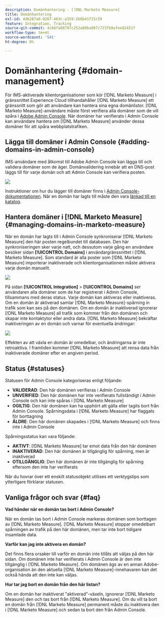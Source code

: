 ```yaml
---
description: Domänhantering - [!DNL Marketo Measure]
title: Domänhantering
exl-id: 4db287a0-0267-463c-a359-266b41f15c59
feature: Integration, Tracking
source-git-commit: 4c68fa08797c252a89ba097c723fb8afee82451f
workflow-type: tm+mt
source-wordcount: '541'
ht-degree: 0%

---
```


# Domänhantering {#domain-management}

För IMS-aktiverade klientorganisationer som kör [!DNL Marketo Measure] i gränssnittet Experience Cloud tillhandahåller [!DNL Marketo Measure] ett gränssnitt som gör att användare kan hantera sina egna domänlistor. [!DNL Marketo Measure]-användare måste först verifiera alla domäner som de vill spåra i [Adobe Admin Console](https://adminconsole.adobe.com/). När domäner har verifierats i Admin Console kan användare hantera om [!DNL Marketo Measure] använder dessa domäner för att spåra webbplatstrafiken.

## Lägga till domäner i Admin Console {#adding-domains-in-admin-console}

IMS-användare med åtkomst till Adobe Admin Console kan lägga till och validera domäner som de äger. Domänvalidering innebär att en DNS-post läggs till för varje domän och att Admin Console kan verifiera posten.

![](assets/domain-management-1.png)

Instruktioner om hur du lägger till domäner finns i [Admin Console-dokumentationen](https://helpx.adobe.com/se/enterprise/using/add-domains-directories.html). När en domän har lagts till måste den vara [länkad till en katalog](https://helpx.adobe.com/se/enterprise/using/add-domains-directories.html#link-domains-to-directoies).

## Hantera domäner i [!DNL Marketo Measure] {#managing-domains-in-marketo-measure}

När en domän har lagts till i Admin Console synkroniserar [!DNL Marketo Measure] den här posten regelbundet till databasen. Den här synkroniseringen sker varje natt, och dessutom varje gång en användare besöker sidan **[!UICONTROL Domains]** i användargränssnittet i [!DNL Marketo Measure]. Som standard är alla poster som [!DNL Marketo Measure] importerar inaktiverade och klientorganisationen måste aktivera varje domän manuellt.

![](assets/domain-management-2.png)

På sidan **[!UICONTROL Integration]** > **[!UICONTROL Domains]** ser användaren alla domäner som de har registrerat i Admin Console, tillsammans med deras status. Varje domän kan aktiveras eller inaktiveras. Om en domän är aktiverad samlar [!DNL Marketo Measure]-spårning in trafik som kan ses på den domänen. Om en domän är inaktiverad ignorerar [!DNL Marketo Measure] all trafik som kommer från den domänen och skapar inte kontaktytor eller andra data. [!DNL Marketo Measure] bekräftar inaktiveringen av en domän och varnar för eventuella ändringar:

![](assets/domain-management-3.png)

Effekten av att växla en domän är omedelbar, och ändringarna är inte retroaktiva. I framtiden kommer [!DNL Marketo Measure] att rensa data från inaktiverade domäner efter en angiven period.

## Status {#statuses}

Statusen för Admin Console kategoriseras enligt följande:

* **VALIDERAD**: Den här domänen verifieras i Admin Console
* **UNVERIFIED**: Den här domänen har inte verifierats fullständigt i Admin Console och kan inte spåras i [!DNL Marketo Measure]
* **OGILTIG**: Den här domänen kan ha upphört att gälla eller tagits bort från Admin Console. Spårningsdata i [!DNL Marketo Measure] har flaggats för borttagning
* **ÄLDRE**: Den här domänen skapades i [!DNL Marketo Measure] och finns inte i Admin Console

Spårningsstatus kan vara följande:

* **AKTIVT**: [!DNL Marketo Measure] tar emot data från den här domänen
* **INAKTIVERAD**: Den här domänen är tillgänglig för spårning, men är inaktiverad
* **OTILLGÄNGLIG**: Den här domänen är inte tillgänglig för spårning eftersom den inte har verifierats

När du hovrar över ett enskilt statusobjekt utlöses ett verktygstips som ytterligare förklarar statusen.

## Vanliga frågor och svar {#faq}

**Vad händer när en domän tas bort i Admin Console?**

När en domän tas bort i Admin Console markeras domänen som borttagen av [!DNL Marketo Measure]. [!DNL Marketo Measure] stoppar omedelbart spårningen av trafik på den här domänen, men tar inte bort tidigare insamlade data.

**Varför kan jag inte aktivera en domän?**

Det finns flera orsaker till varför en domän inte tillåts att väljas på den här sidan. Om domänen inte har verifierats i Admin Console är den inte tillgänglig i [!DNL Marketo Measure]. Om domänen ägs av en annan Adobe-organisation än den aktuella [!DNL Marketo Measure]-innehavaren kan det också hända att den inte kan väljas.

**Hur tar jag bort en domän från den här listan?**

Om en domän har inaktiverat &quot;aktiverad&quot;-växeln, ignorerar [!DNL Marketo Measure] den och tas bort från [!DNL Marketo Measure]. Om du vill ta bort en domän från [!DNL Marketo Measure] permanent måste du inaktivera den i [!DNL Marketo Measure] och sedan ta bort den från Admin Console.
